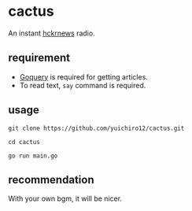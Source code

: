 # cactus

An instant [hckrnews](https://hckrnews.com) radio.

## requirement
- [Goquery](https://github.com/PuerkitoBio/goquery) is required for getting articles.
- To read text, `say` command is required.

## usage
```
git clone https://github.com/yuichiro12/cactus.git
```
```
cd cactus
```
```
go run main.go
```

## recommendation
With your own bgm, it will be nicer.
